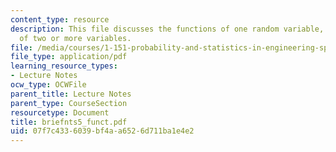 ```yaml
---
content_type: resource
description: This file discusses the functions of one random variable, and function
  of two or more variables.
file: /media/courses/1-151-probability-and-statistics-in-engineering-spring-2005/07f7c4336039bf4aa6526d711ba1e4e2_briefnts5_funct.pdf
file_type: application/pdf
learning_resource_types:
- Lecture Notes
ocw_type: OCWFile
parent_title: Lecture Notes
parent_type: CourseSection
resourcetype: Document
title: briefnts5_funct.pdf
uid: 07f7c433-6039-bf4a-a652-6d711ba1e4e2
---
```

